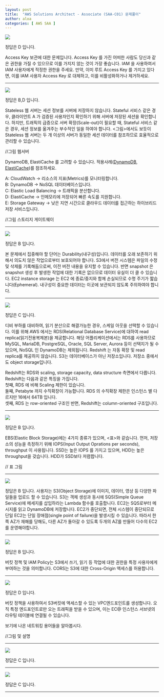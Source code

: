 ```yaml
---
layout: post
title:  "AWS Solutions Architect - Associate (SAA-C01) 문제풀이"
author: aloa
categories: [ AWS SAA ]
---
```

<img src="/assets/images/AWS/SAA_C01.png"/>

정답은 <span class="spoiler">D 입니다.</span>

Access Key 보관에 대한 문제입니다. Access Key 를 가진 어떠한 사람도 당신과 같은 권한을 가질 수 있으므로 이를 가지지 않는 것이 가장 좋습니다. IAM 을 사용하여서 IAM 사용자에게 적정한 권한을 주세요. 만약, 이미 루트 Access Key 를 가지고 있다면, 이를 IAM 사용자 Access Key 로 대체하고, 이를 비활성화하거나 제거하세요. 
<hr>
<img src="/assets/images/AWS/SAA_C02.png"/>

정답은 <span class="spoiler">B,D 입니다.</span>

Stateless 웹 서버는 세션 정보를 서버에 저장하지 않습니다. Stateful 서비스 같은 경우, 클라이언트 A 가 검증된 사용자인지 확인하기 위해 서버에 저장된 세션을 확인합니다. 하지만, 트래픽의 급증으로 서버 확장(Scale-out)이 필요할 때, Stateful 서비스 같은 경우, 세션 정보를 옮겨주는 부수적인 일을 하여야 합니다. <그림>에서도 보듯이 Stateless 웹 서버는 두 개 이상의 서버가 동일한 세션 데이터를 참조하므로 효율적으로 관리할 수 있습니다.

//그림 웹서버 

DynamoDB, ElastiCache 를 고려할 수 있습니다. 적용사례(<a href="https://amzn.to/3vz2Y2x">DynamoDB</a>, <a href="https://amzn.to/3bRP4Rh">ElastiCache</a>)를 참조하세요.

A: CloudWatch -> 리소스의 지표(Metrics)를 모니터링합니다. <br/>
B: DynamoDB -> NoSQL 데이터베이스입니다. <br/>
C: Elastic Load Balancing -> 트래픽을 분산합니다. <br/>
D: ElastiCache -> 인메모리에 저장되어 빠른 속도를 지원합니다. <br/>
E: Storage Gateway  -> 낮은 지연 시간으로 클라우드 데이터를 접근하는 하이브리드 저장 서비스입니다. <br/>

//그림 스토리지 게이트웨이 
<hr>
<img src="/assets/images/AWS/SAA_C03.png"/>

정답은 <span class="spoiler">B 입니다.</span>

본 문제에서 집중해야 할 단어는 Durability(내구성)입니다. 데이터를 오래 보존하기 위해서 의도치 않은 작업으로부터 보호되어야 합니다. S3에서 버전 시스템은 파일의 수정 및 삭제를 기록해둠으로써, 이전 버전 내용을 유지할 수 있습니다. 반면 snapshot 은 snapshot 생성 후 발생한 작업에 대한 기록은 없으므로 데이터 유실이 더 클 수 있습니다. EC2 instance storage 는 EC2 에 종료/중지와 함께 손실되므로 수명 주기가 짧습니다(Ephemeral). 내구성이 중요한 데이터는 이곳에 보관되지 않도록 주의하여야 합니다. 
<hr>
<img src="/assets/images/AWS/SAA_C04.png"/>

정답은 <span class="spoiler">C 입니다.</span>

디비 부하를 대비하여, 읽기 분산으로 해결가능한 경우, 스케일 아웃을 선택할 수 있습니다. 이를 위해 AWS 에서는 RDS(Relational Database Service)에 대하여 read replica(읽기전용복제본)을 제공합니다. 해당 어플리케이션에서는 RDS를 사용하므로 MySQL, MariaDB, PostgreSQL, Oracle, SQL Server, Aurora 등이 선택지가 될 수 있으며, NoSQL 인 DynamoDB는 제외됩니다. Redshift 는 자동 확장 및 read replica를 제공하지 않습니다. S3는 데이터베이스가 아닌 저장소입니다. 저장소 중에서도 object storage입니다. 

Redshift는 RDS와 scaling, storage capacity, data structure 측면에서 다릅니다. Redshift는 다음과 같은 특징을 가집니다. <br/>
첫째, RDS 에 비해 Scaling 제한이 있습니다. <br/>
둘째, Petabyte 까지 수직확장이 가능합니다. RDS 의 수직확장 제한은 인스턴스 별 다르지만 16에서 64TB 입니다. <br/>
셋째, RDS 는 row-oriented 구조인 반면, Redshift는 column-oriented 구조입니다. <br/>

<hr>
<img src="/assets/images/AWS/SAA_C05.png"/>

정답은 <span class="spoiler">B 입니다.</span>

EBS(Elastic Block Storage)에는 4가지 종류가 있으며, <표>와 같습니다. 먼저, 저장소의 성능을 측정하기 위해 IOPS(Input Output Oprations per seconds), throughput 이 사용됩니다. SSD는 높은 IOPS 를 가지고 있으며, HDD는 높은 throughput을 갖습니다. HDD가 SSD보다 저렴합니다.

// 표 그림 

<hr>
<img src="/assets/images/AWS/SAA_C06.png"/>


정답은 <span class="spoiler">B 입니다.</span>
사용자는 S3(Object Storage)에 이미지, 데이터, 영상 등 다양한 파일들을 업로드 할 수 있습니다. S3는 객체 생성과 동시에 SQS(Simple Queue Service)에 메세지를 삽입하라는 Lambda 함수를 호출합니다. EC2는 SQS로부터 메시지를 읽고 DynamoDB에 저장합니다. EC2가 중단되면, 전체 시스템이 중단되므로 단일 EC2는 단일 장애점(single point of failure)을 발생시킬 수 있습니다. 따라서 한 쪽 AZ가 재해를 당해도, 다른 AZ가 돌아갈 수 있도록 두개의 AZ를 만들어 다수의 EC2를 운영해야합니다.

<hr>
<img src="/assets/images/AWS/SAA_C07.png"/>

정답은 <span class="spoiler">B 입니다.</span>

버킷 정책 및 IAM Policy는 S3에서 쓰기, 읽기 등 작업에 대한 권한을 특정 사용자에게 부여하는 것을 의미합니다. CORS는 S3에 대한 Cross-Origin 액세스를 허용합니다.

<hr>
<img src="/assets/images/AWS/SAA_C08.png"/>

정답은 <span class="spoiler">D 입니다.</span>

버킷 정책을 사용하여서 S3버킷에 액세스할 수 있는 VPC엔드포인트를 생성합니다. 오직 특정 엔드포인트로만 오는 트래픽을 받을 수 있으며, 이는 EC@ 인스턴스 서브넷의 라우팅 테이블에 연결될 수 있습니다.

보기에 나온 네트워킹 용어들을 알아봅시다.

//그림 및 설명 

<hr>
<img src="/assets/images/AWS/SAA_C09.png"/>

정답은 <span class="spoiler">C 입니다.</span>

<hr>
<img src="/assets/images/AWS/SAA_10.png"/>

정답은 <span class="spoiler">C 입니다.</span>

<hr>
